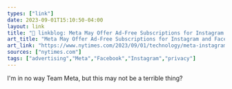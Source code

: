 ```yaml
---
types: ["link"]
date: 2023-09-01T15:10:50-04:00
layout: link
title: "🔗 linkblog: Meta May Offer Ad-Free Subscriptions for Instagram and Facebook in the E.U. - The New York Times'"
art_title: "Meta May Offer Ad-Free Subscriptions for Instagram and Facebook in the E.U. - The New York Times"
art_link: "https://www.nytimes.com/2023/09/01/technology/meta-instagram-facebook-ads-europe.html"
sources: ["nytimes.com"]
tags: ["advertising","Meta","Facebook","Instagram","privacy"]
---
```

I'm in no way Team Meta, but this may not be a terrible thing?  
 
